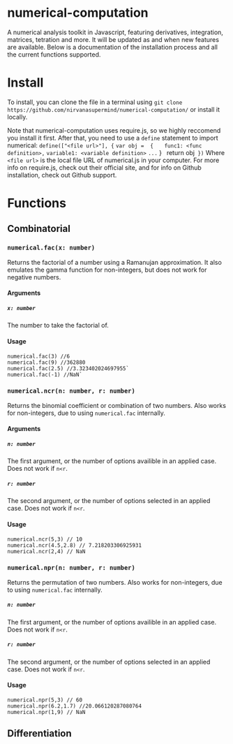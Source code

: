 # numerical-computation
A numerical analysis toolkit in Javascript, featuring derivatives, integration, matrices, tetration and more. It will be updated as and when new features are available. Below is a documentation of the installation process and all the current functions supported.

# Install
To install, you can clone the file in a terminal using `git clone https://github.com/nirvanasupermind/numerical-computation/` or install it locally. 

Note that numerical-computation uses require.js, so we highly reccomend you install it first. After that, you need to use a `define` statement to import numerical:
`define(["<file url>"], {`
   `var obj =  {`
`   func1: <func definition>,`
    `variable1: <variable definition>`
    `...`
           }        `
           `return obj`
})`
Where `<file url>` is the local file URL of numerical.js in your computer. For more info on require.js, check out their official site, and for info on Github installation, check out Github support.

# Functions
## Combinatorial
### `numerical.fac(x: number)`
Returns the factorial of a number using a Ramanujan approximation. It also emulates the gamma function for non-integers, but does not work for negative numbers.
#### Arguments
##### `x: number`
The number to take the factorial of.
#### Usage
    numerical.fac(3) //6
    numerical.fac(9) //362880
    numerical.fac(2.5) //3.323402024697955`
    numerical.fac(-1) //NaN`

### `numerical.ncr(n: number, r: number)`
Returns the binomial coefficient or combination of two numbers. Also works for non-integers, due to using `numerical.fac` internally. 

#### Arguments
##### `n: number`
The first argument, or the number of options availible in an applied case. Does not work if `n<r`.
##### `r: number`
The second argument, or the number of options selected in an applied case. Does not work if `n<r`.

#### Usage
    numerical.ncr(5,3) // 10
    numerical.ncr(4.5,2.8) // 7.218203306925931
    numerical.ncr(2,4) // NaN

### `numerical.npr(n: number, r: number)`
Returns the permutation of two numbers. Also works for non-integers, due to using `numerical.fac` internally. 

##### `n: number`
The first argument, or the number of options availible in an applied case. Does not work if `n<r`.
##### `r: number`
The second argument, or the number of options selected in an applied case. Does not work if `n<r`.

#### Usage
    numerical.npr(5,3) // 60
    numerical.npr(6.2,1.7) //20.066120287080764
    numerical.npr(1,9) // NaN
## Differentiation
